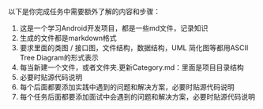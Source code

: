 以下是你完成任务中需要额外了解的内容和步骤：
1. 这是一个学习Android开发项目，都是一些md文件，记录知识
2. 生成的文件都是markdown格式
3. 要求里面的类图 / 接口图，文件结构，数据结构，UML 简化图等都用ASCII Tree Diagram的形式表示
4. 每当新建一个文件，或者文件夹.更新Category.md：里面是项目目录结构
5. 必要时贴源代码说明
6. 每个后面都要添加实践中遇到的问题和解决方案，必要时贴源代码说明
7. 每个任务后面都要添加面试中会遇到的问题和解决方案，必要时贴源代码说明


